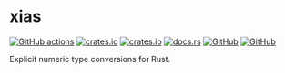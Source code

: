 # xias
[![GitHub actions](https://github.com/SOF3/xias/workflows/CI/badge.svg)](https://github.com/SOF3/xias/actions?query=workflow%3ACI)
[![crates.io](https://img.shields.io/crates/v/xias.svg)](https://crates.io/crates/xias)
[![crates.io](https://img.shields.io/crates/d/xias.svg)](https://crates.io/crates/xias)
[![docs.rs](https://docs.rs/xias/badge.svg)](https://docs.rs/xias)
[![GitHub](https://img.shields.io/github/last-commit/SOF3/xias)](https://github.com/SOF3/xias)
[![GitHub](https://img.shields.io/github/stars/SOF3/xias?style=social)](https://github.com/SOF3/xias)

Explicit numeric type conversions for Rust.
